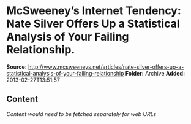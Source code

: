 # McSweeney’s Internet Tendency: Nate Silver Offers Up a Statistical Analysis of Your Failing Relationship.

**Source:** http://www.mcsweeneys.net/articles/nate-silver-offers-up-a-statistical-analysis-of-your-failing-relationship
**Folder:** Archive
**Added:** 2013-02-27T13:51:57




## Content
*Content would need to be fetched separately for web URLs*
